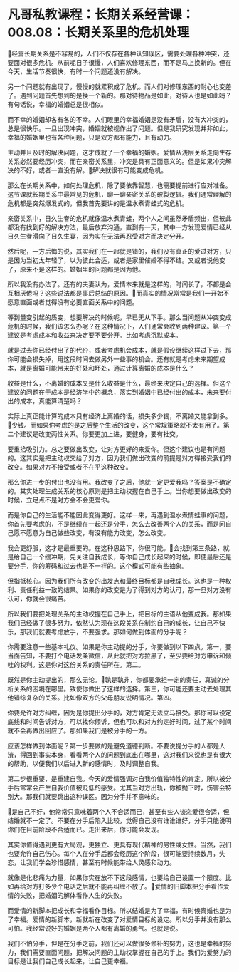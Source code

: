 # 凡哥私教课程：长期关系经营课：008.08：长期关系里的危机处理

🎼经营长期关系是不容易的，人们不仅存在各种认知误区，需要处理各种冲突，还要面对很多危机。从前呢日子很慢，人们喜欢修理东西，而不是马上换新的。但在今天，生活节奏很快，有时一个问题还没有解决。

另一个问题就有出现了，慢慢的就累积成了危机。而人们对修理东西的耐心也变差了。遇到问题首先想到的是换一个新的。那对待物品是如此，对待人也是如此吗？有句话说，幸福的婚姻总是很相似。

而不幸的婚姻却各有各的不幸。人们眼里的幸福婚姻是没有矛盾，没有大冲突的，总是很快乐。一旦出现冲突，婚姻就被视作出了问题。但是我研究发现并非如此，幸福的婚姻里也有各种问题，只是双方都有能力，且有动力。

主动并且及时的解决问题，这才成就了一个幸福的婚姻。爱情从浅层关系走向生存关系必然要经历冲突，而在亲密关系里，冲突是具有正面意义的。但是如果冲突解决的不好，或者一直没有解。🎼解决就很有可能变成危机。

那么在长期关系中，如何处理危机，除了要依靠智慧，也需要提前进行应对准备。这节课就长期关系中最常见的危机，聊一聊亲密关系的破裂逻辑。我们通常理解的危机都是突然爆发式的，但我首先要讲的是温水煮青蛙式的危机。

亲密关系中，日久生眷的危机就像温水煮青蛙，两个人之间虽然矛盾频出，但彼此都没有找到好的解决方法，最后放弃沟通，直到有一天，其中一方发现爱情已经从日久生眷滑向了日久生宴，因为实在无法再忍受对方而决定分开。

然后呢，一方后悔的说，其实我们在一起就是错的，我们没有真正的爱过对方，只是因为当初太年轻了，以为彼此合适，或者是家里催婚不得不结。又或者说他变了，原来不是这样的。婚姻里的问题都是因为他。

所以我没有办法了。还有的夫妻认为，爱情本来就是这样的，时间长了，不都是会互相厌倦吗？这些说法都是事后总结的原因。🎼而真实的情况常常是我们一开始不愿意直面或者觉得没有必要直面关系中的问题。

等到量变引起的质变，想要解决的时候呢，早已无从下手。那么当问题从冲突变成危机的时候，我们该怎么办呢？在这种情况下，人们通常会收到两种建议。第一个建议是考虑成本和收益来决定要不要分开。比如考虑沉默成本。

就是过去你已经付出了的代价，或者考虑机会成本，就是假设继续这样过下去，那你可能会损失掉，用这段时间去做另外一些事的机会。还有就是考虑未来期望成本，就是离婚可能带来的好处和坏处，通过计算离婚的成本是什么？

收益是什么，不离婚的成本又是什么收益是什么，最终来决定自己的选择。但这个建议的问题在于成本是经济学中的概念，落实到婚姻中已经付出的成本，未来要付出的成本，真能算清楚吗？

实际上真正能计算的成本只有经济上离婚的话，损失多少钱，不离婚又能拿到多。🎼少钱。而如果你考虑的是之后整个生活的改变，这个常规策略就不太有用了。第二个建议是改变两性关系。你要更加上进，要健身，要有社交。

要重拾吸引力。总之要做出改变，让对方更好的来爱你。但这个建议也是有问题的。这其实是把主动权交给了对方，因为我们做出改变的前提是对方得接受我们的改变。如果对方不接受或者不在乎这种改变。

那么你进一步的付出也没有用。我改变了之后，他就一定更爱我吗？答案是不确定的。其实处理生成关系的核心原则是把主动权握在自己手上。当你想要做出改变的时候，立足点不是对方会不会更爱你。

而是你自己的生活能不能因此变得更好。这样一来，再遇到温水煮情蛙事的问题，你首先要考虑的，不是继续在一起还是分手，怎么去改善两个人的关系，而是问自己愿不愿意为自己做些改变，有没有能力改变，怎么改变。

我会更舒服，这才是最重要的。在这种思路下，你很可能。🎼会找到第三条路，就是给自己一个缓冲期，先关注自我成长，等你自己成长起来的时候，即便最后还是要分手，你的筹码和过去也是不一样的。这个模式可能有些抽象。

但指抵核心。因为我们所有改变的出发点和最终目标都是自我成长。这也是一种权利、责任利益一致的结果。如果你的改变是为了得到对方的认可，那一旦对方没有认可，你就会很痛苦。

所以我们要把处理关系的主动权握在自己手上，把目标的主语从他变成我。那如果我们已经做了很多努力，依然认为现在这段关系在制约自己的成长，让自己不快乐，那我们就要考虑放手，不要强求。那如何做到体面的分手呢？

你需要注意一些基本礼仪。如果是你主动提的分手，你要做到以下四点。第一，要当面告知，不要打个电话发条微信，从此就把对方拉黑了，至少要给对方申诉和倾吐的权利。这是你对这份关系的责任所在。第二。

既然是你主动提出的，那么无论。🎼孰是孰非，你都要承担一定的责任，真诚的分析关系的困境在哪里。致使你做出了这样的选择。第三，你可能还要主动去处理其他错综复杂的关系。比如像双方的父母朋友说明情况。第四。

你要允许对方纠缠，因为是你提出分手的，对方肯定无法立马接受。那你可以设定底线和时间告诉对方，可以找你倾诉，但也可以和对方约定好时间，过了某个时间就不会再做出回应了。那如果我们是被分手的一方。

应该怎样做到体面呢？第一步要做的是避免道德判断。不要说提分手的人都是人渣，得回到事实本身，看看两个人的问题到底出在哪里，这对我们来说也是有很大的帮助，以便我们以后进入新的感情时，及时调整自我。

第二步很重要，是重建自我。今天的爱情强调对自我价值独特性的肯定。所以被分手后常常会产生自我价值被贬低的感受。尤其当对方出轨，你被抛下时，伤害会特别大。那我们就要跳出这种误区。因为分手并不意味的。

🎼是自己不好，他常常只意味着两个人不合适而已，甚至有些人谈恋爱很合适，但结婚就不一定了。不要在分手后陷入比较，觉得自己没有谁谁谁好，分手只能说明你们在目前阶段不合适而已。走出来后，你可能会发现。

其实你值得遇到更有大局观，更独立、更具有现代精神的男性或女性。当然，我们也要允许自己伤心。每个人在分手后都会经历这个阶段，很可能要持续数月，失恋，让我们学会珍惜感情，甚至有时候能带给人灵感和动力。

就像是化悲痛为力量，如果你实在放不下这段感情，也要给自己设置一个限度。比如再给对方打多少个电话之后就不能再纠缠不放了。🎼爱情的旧脚本把分手看作爱情的失败，把婚姻的解体看作人生的失败。

而爱情的新脚本把成长和幸福看作目标。所以结婚是为了幸福，有时候离婚也是为了幸福。爱情的新脚本，新就新在改变了对爱情目标的设定。所以分手并没有那么可怕。我经常说好的婚姻是两个人都有离婚的勇气。也就是说。

我们不怕分手，但是在分手之前，我们还可以做很多修补的努力，这也是幸福的努力，我们需要直面问题，把解决问题的主动权掌握在自己的手上。我们为爱努力的目标是让我们自己成长起来，让自己更幸福。

